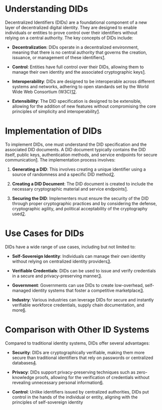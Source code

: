 # Understanding DIDs

Decentralized Identifiers (DIDs) are a foundational component of a new layer of decentralized digital identity. They are designed to enable individuals or entities to prove control over their identifiers without relying on a central authority. The key concepts of DIDs include:

* **Decentralization**: DIDs operate in a decentralized environment, meaning that there is no central authority that governs the creation, issuance, or management of these identifiers[1](https://www.w3.org/TR/did-core/).

* **Control**: Entities have full control over their DIDs, allowing them to manage their own identity and the associated cryptographic keys[1](https://www.w3.org/TR/did-core/).

* **Interoperability**: DIDs are designed to be interoperable across different systems and networks, adhering to open standards set by the World Wide Web Consortium (W3C)[1](https://www.w3.org/TR/did-core/)[2](https://www.w3.org/TR/did-imp-guide/).

* **Extensibility**: The DID specification is designed to be extensible, allowing for the addition of new features without compromising the core principles of simplicity and interoperability[1](https://www.w3.org/TR/did-core/).

# **Implementation of DIDs**

To implement DIDs, one must understand the DID specification and the associated DID documents. A DID document typically contains the DID itself, public keys, authentication methods, and service endpoints for secure communication[1](https://www.w3.org/TR/did-core/). The implementation process involves:

1. **Generating a DID**: This involves creating a unique identifier using a source of randomness and a specific DID method[2](https://www.w3.org/TR/did-imp-guide/).

2. **Creating a DID Document**: The DID document is created to include the necessary cryptographic material and service endpoints[1](https://www.w3.org/TR/did-core/).

3. **Securing the DID**: Implementers must ensure the security of the DID through proper cryptographic practices and by considering the defense, cryptographic agility, and political acceptability of the cryptography used[2](https://www.w3.org/TR/did-imp-guide/).

# **Use Cases for DIDs**

DIDs have a wide range of use cases, including but not limited to:

* **Self-Sovereign Identity**: Individuals can manage their own identity without relying on centralized identity providers[3](https://www.w3.org/TR/did-use-cases/).

* **Verifiable Credentials**: DIDs can be used to issue and verify credentials in a secure and privacy-preserving manner[3](https://www.w3.org/TR/did-use-cases/).

* **Government**: Governments can use DIDs to create low-overhead, self-managed identity systems that foster a competitive marketplace[3](https://www.w3.org/TR/did-use-cases/).

* **Industry**: Various industries can leverage DIDs for secure and instantly verifiable workforce credentials, supply chain documentation, and more[6](https://www.dock.io/post/decentralized-identifiers).

# **Comparison with Other ID Systems**

Compared to traditional identity systems, DIDs offer several advantages:

* **Security**: DIDs are cryptographically verifiable, making them more secure than traditional identifiers that rely on passwords or centralized databases[4](https://www.forbes.com/sites/williamanderson/2023/03/15/dids-on-the-blockchain-how-decentralized-identifiers-are-the-future-of-online-identity/?sh=58d0bca9138d).

* **Privacy**: DIDs support privacy-preserving techniques such as zero-knowledge proofs, allowing for the verification of credentials without revealing unnecessary personal information[6](https://www.dock.io/post/decentralized-identifiers).

* **Control**: Unlike identifiers issued by centralized authorities, DIDs put control in the hands of the individual or entity, aligning with the principles of self-sovereign identity
